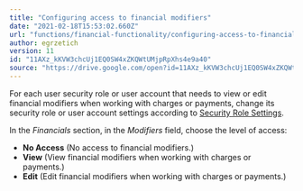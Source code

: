 ```yaml
---
title: "Configuring access to financial modifiers"
date: "2021-02-18T15:53:02.660Z"
url: "functions/financial-functionality/configuring-access-to-financial-modifiers.html"
author: egrzetich
version: 11
id: "11AXz_kKVW3chcUj1EQ0SW4xZKQWtUMjpRpXhs4e9a40"
source: "https://drive.google.com/open?id=11AXz_kKVW3chcUj1EQ0SW4xZKQWtUMjpRpXhs4e9a40"
---
```

For each user security role or user account that needs to view or edit financial modifiers when working with charges or payments, change its security role or user account settings according to [Security Role Settings](../system-administration/security/security-role-settings.html). 

In the *Financials* section, in the *Modifiers* field, choose the level of access:

* <strong>No Access</strong> (No access to financial modifiers.)
* <strong>View</strong> (View financial modifiers when working with charges or payments.)
* <strong>Edit</strong> (Edit financial modifiers when working with charges or payments.)
